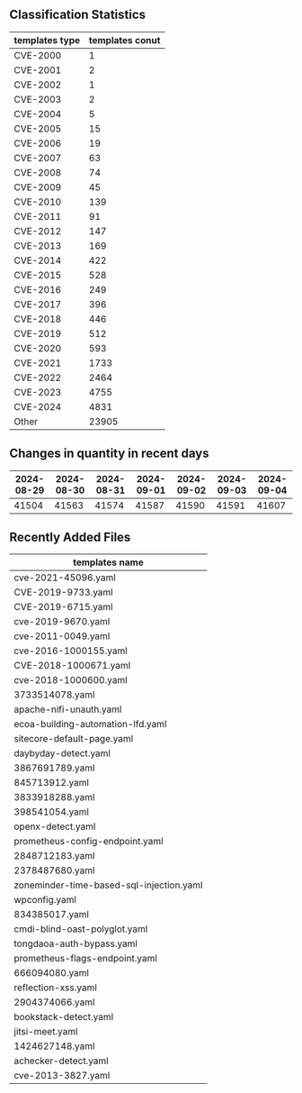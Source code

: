 ## Classification Statistics
| templates type | templates conut | 
| --- | --- |
| CVE-2000 | 1 |
| CVE-2001 | 2 |
| CVE-2002 | 1 |
| CVE-2003 | 2 |
| CVE-2004 | 5 |
| CVE-2005 | 15 |
| CVE-2006 | 19 |
| CVE-2007 | 63 |
| CVE-2008 | 74 |
| CVE-2009 | 45 |
| CVE-2010 | 139 |
| CVE-2011 | 91 |
| CVE-2012 | 147 |
| CVE-2013 | 169 |
| CVE-2014 | 422 |
| CVE-2015 | 528 |
| CVE-2016 | 249 |
| CVE-2017 | 396 |
| CVE-2018 | 446 |
| CVE-2019 | 512 |
| CVE-2020 | 593 |
| CVE-2021 | 1733 |
| CVE-2022 | 2464 |
| CVE-2023 | 4755 |
| CVE-2024 | 4831 |
| Other | 23905 |
## Changes in quantity in recent days
|2024-08-29 | 2024-08-30 | 2024-08-31 | 2024-09-01 | 2024-09-02 | 2024-09-03 | 2024-09-04|
|--- | ------ | ------ | ------ | ------ | ------ | ---|
|41504 | 41563 | 41574 | 41587 | 41590 | 41591 | 41607|
## Recently Added Files
| templates name | 
| --- |
| cve-2021-45096.yaml |
| CVE-2019-9733.yaml |
| CVE-2019-6715.yaml |
| cve-2019-9670.yaml |
| cve-2011-0049.yaml |
| cve-2016-1000155.yaml |
| CVE-2018-1000671.yaml |
| cve-2018-1000600.yaml |
| 3733514078.yaml |
| apache-nifi-unauth.yaml |
| ecoa-building-automation-lfd.yaml |
| sitecore-default-page.yaml |
| daybyday-detect.yaml |
| 3867691789.yaml |
| 845713912.yaml |
| 3833918288.yaml |
| 398541054.yaml |
| openx-detect.yaml |
| prometheus-config-endpoint.yaml |
| 2848712183.yaml |
| 2378487680.yaml |
| zoneminder-time-based-sql-injection.yaml |
| wpconfig.yaml |
| 834385017.yaml |
| cmdi-blind-oast-polyglot.yaml |
| tongdaoa-auth-bypass.yaml |
| prometheus-flags-endpoint.yaml |
| 666094080.yaml |
| reflection-xss.yaml |
| 2904374066.yaml |
| bookstack-detect.yaml |
| jitsi-meet.yaml |
| 1424627148.yaml |
| achecker-detect.yaml |
| cve-2013-3827.yaml |
